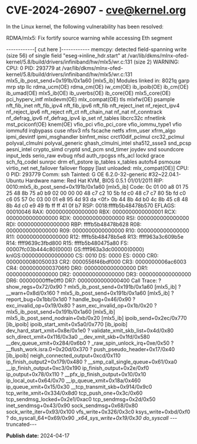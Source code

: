 # CVE-2024-26907 - cve@kernel.org

In the Linux kernel, the following vulnerability has been resolved:

RDMA/mlx5: Fix fortify source warning while accessing Eth segment

 ------------[ cut here ]------------
 memcpy: detected field-spanning write (size 56) of single field "eseg->inline_hdr.start" at /var/lib/dkms/mlnx-ofed-kernel/5.8/build/drivers/infiniband/hw/mlx5/wr.c:131 (size 2)
 WARNING: CPU: 0 PID: 293779 at /var/lib/dkms/mlnx-ofed-kernel/5.8/build/drivers/infiniband/hw/mlx5/wr.c:131 mlx5_ib_post_send+0x191b/0x1a60 [mlx5_ib]
 Modules linked in: 8021q garp mrp stp llc rdma_ucm(OE) rdma_cm(OE) iw_cm(OE) ib_ipoib(OE) ib_cm(OE) ib_umad(OE) mlx5_ib(OE) ib_uverbs(OE) ib_core(OE) mlx5_core(OE) pci_hyperv_intf mlxdevm(OE) mlx_compat(OE) tls mlxfw(OE) psample nft_fib_inet nft_fib_ipv4 nft_fib_ipv6 nft_fib nft_reject_inet nf_reject_ipv4 nf_reject_ipv6 nft_reject nft_ct nft_chain_nat nf_nat nf_conntrack nf_defrag_ipv6 nf_defrag_ipv4 ip_set nf_tables libcrc32c nfnetlink mst_pciconf(OE) knem(OE) vfio_pci vfio_pci_core vfio_iommu_type1 vfio iommufd irqbypass cuse nfsv3 nfs fscache netfs xfrm_user xfrm_algo ipmi_devintf ipmi_msghandler binfmt_misc crct10dif_pclmul crc32_pclmul polyval_clmulni polyval_generic ghash_clmulni_intel sha512_ssse3 snd_pcsp aesni_intel crypto_simd cryptd snd_pcm snd_timer joydev snd soundcore input_leds serio_raw evbug nfsd auth_rpcgss nfs_acl lockd grace sch_fq_codel sunrpc drm efi_pstore ip_tables x_tables autofs4 psmouse virtio_net net_failover failover floppy
  [last unloaded: mlx_compat(OE)]
 CPU: 0 PID: 293779 Comm: ssh Tainted: G           OE      6.2.0-32-generic #32~22.04.1-Ubuntu
 Hardware name: Red Hat KVM, BIOS 0.5.1 01/01/2011
 RIP: 0010:mlx5_ib_post_send+0x191b/0x1a60 [mlx5_ib]
 Code: 0c 01 00 a8 01 75 25 48 8b 75 a0 b9 02 00 00 00 48 c7 c2 10 5b fd c0 48 c7 c7 80 5b fd c0 c6 05 57 0c 03 00 01 e8 95 4d 93 da <0f> 0b 44 8b 4d b0 4c 8b 45 c8 48 8b 4d c0 e9 49 fb ff ff 41 0f b7
 RSP: 0018:ffffb5b48478b570 EFLAGS: 00010046
 RAX: 0000000000000000 RBX: 0000000000000001 RCX: 0000000000000000
 RDX: 0000000000000000 RSI: 0000000000000000 RDI: 0000000000000000
 RBP: ffffb5b48478b628 R08: 0000000000000000 R09: 0000000000000000
 R10: 0000000000000000 R11: 0000000000000000 R12: ffffb5b48478b5e8
 R13: ffff963a3c609b5e R14: ffff9639c3fbd800 R15: ffffb5b480475a80
 FS:  00007fc03b444c80(0000) GS:ffff963a3dc00000(0000) knlGS:0000000000000000
 CS:  0010 DS: 0000 ES: 0000 CR0: 0000000080050033
 CR2: 0000556f46bdf000 CR3: 0000000006ac6003 CR4: 00000000003706f0
 DR0: 0000000000000000 DR1: 0000000000000000 DR2: 0000000000000000
 DR3: 0000000000000000 DR6: 00000000fffe0ff0 DR7: 0000000000000400
 Call Trace:
  <TASK>
  ? show_regs+0x72/0x90
  ? mlx5_ib_post_send+0x191b/0x1a60 [mlx5_ib]
  ? __warn+0x8d/0x160
  ? mlx5_ib_post_send+0x191b/0x1a60 [mlx5_ib]
  ? report_bug+0x1bb/0x1d0
  ? handle_bug+0x46/0x90
  ? exc_invalid_op+0x19/0x80
  ? asm_exc_invalid_op+0x1b/0x20
  ? mlx5_ib_post_send+0x191b/0x1a60 [mlx5_ib]
  mlx5_ib_post_send_nodrain+0xb/0x20 [mlx5_ib]
  ipoib_send+0x2ec/0x770 [ib_ipoib]
  ipoib_start_xmit+0x5a0/0x770 [ib_ipoib]
  dev_hard_start_xmit+0x8e/0x1e0
  ? validate_xmit_skb_list+0x4d/0x80
  sch_direct_xmit+0x116/0x3a0
  __dev_xmit_skb+0x1fd/0x580
  __dev_queue_xmit+0x284/0x6b0
  ? _raw_spin_unlock_irq+0xe/0x50
  ? __flush_work.isra.0+0x20d/0x370
  ? push_pseudo_header+0x17/0x40 [ib_ipoib]
  neigh_connected_output+0xcd/0x110
  ip_finish_output2+0x179/0x480
  ? __smp_call_single_queue+0x61/0xa0
  __ip_finish_output+0xc3/0x190
  ip_finish_output+0x2e/0xf0
  ip_output+0x78/0x110
  ? __pfx_ip_finish_output+0x10/0x10
  ip_local_out+0x64/0x70
  __ip_queue_xmit+0x18a/0x460
  ip_queue_xmit+0x15/0x30
  __tcp_transmit_skb+0x914/0x9c0
  tcp_write_xmit+0x334/0x8d0
  tcp_push_one+0x3c/0x60
  tcp_sendmsg_locked+0x2e1/0xac0
  tcp_sendmsg+0x2d/0x50
  inet_sendmsg+0x43/0x90
  sock_sendmsg+0x68/0x80
  sock_write_iter+0x93/0x100
  vfs_write+0x326/0x3c0
  ksys_write+0xbd/0xf0
  ? do_syscall_64+0x69/0x90
  __x64_sys_write+0x19/0x30
  do_syscall_
---truncated---

**Publish date:** 2024-04-17
